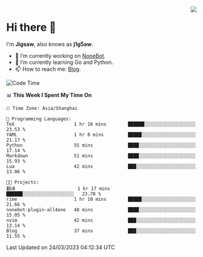 <a href="#">
  <img align="right" src="https://github-readme-stats.vercel.app/api?username=j1g5awi&count_private=true&show_icons=true&title_color=80070B&text_color=B3B3B3&bg_color=212121&icon_color=80070B" />
</a>

# Hi there 👋

I'm **Jigsaw**, also knows as **j1g5aw**.

- 🔭 I’m currently working on [NoneBot](https://github.com/nonebot).
- 🌱 I’m currently learning Go and Python.
- 📫 How to reach me: [Blog](https://blog.maddestroyer.xyz/).

<!--START_SECTION:waka-->
![Code Time](http://img.shields.io/badge/Code%20Time-1%2C091%20hrs%2019%20mins-blue)

📊 **This Week I Spent My Time On** 

```text
🕑︎ Time Zone: Asia/Shanghai

💬 Programming Languages: 
TeX                      1 hr 16 mins        ██████░░░░░░░░░░░░░░░░░░░   23.53 % 
YAML                     1 hr 8 mins         █████░░░░░░░░░░░░░░░░░░░░   21.17 % 
Python                   55 mins             ████░░░░░░░░░░░░░░░░░░░░░   17.14 % 
Markdown                 51 mins             ████░░░░░░░░░░░░░░░░░░░░░   15.93 % 
Lua                      42 mins             ███░░░░░░░░░░░░░░░░░░░░░░   13.06 % 

🐱‍💻 Projects: 
翻译                       1 hr 17 mins        ██████░░░░░░░░░░░░░░░░░░░   23.78 % 
rime                     1 hr 10 mins        █████░░░░░░░░░░░░░░░░░░░░   21.66 % 
nonebot-plugin-all4one   48 mins             ████░░░░░░░░░░░░░░░░░░░░░   15.05 % 
nvim                     42 mins             ███░░░░░░░░░░░░░░░░░░░░░░   13.14 % 
Blog                     37 mins             ███░░░░░░░░░░░░░░░░░░░░░░   11.55 % 
```


 Last Updated on 24/03/2023 04:12:34 UTC
<!--END_SECTION:waka-->
